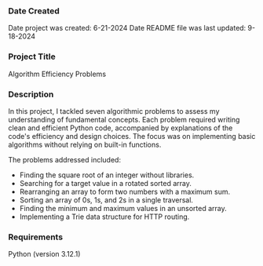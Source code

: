 ### Date Created
Date project was created: 6-21-2024
Date README file was last updated: 9-18-2024

### Project Title
Algorithm Efficiency Problems

### Description
In this project, I tackled seven algorithmic problems to assess my understanding of fundamental concepts. Each problem required writing clean and efficient Python code, accompanied by explanations of the code's efficiency and design choices. The focus was on implementing basic algorithms without relying on built-in functions.

The problems addressed included:

* Finding the square root of an integer without libraries.
* Searching for a target value in a rotated sorted array.
* Rearranging an array to form two numbers with a maximum sum.
* Sorting an array of 0s, 1s, and 2s in a single traversal.
* Finding the minimum and maximum values in an unsorted array.
* Implementing a Trie data structure for HTTP routing.

### Requirements
Python (version 3.12.1)